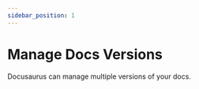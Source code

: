 ```yaml
---
sidebar_position: 1
---
```


# Manage Docs Versions

Docusaurus can manage multiple versions of your docs.
